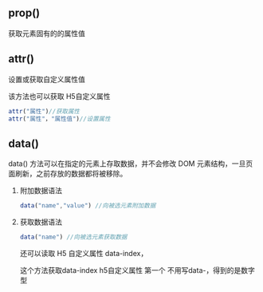 ## prop()

获取元素固有的的属性值

## attr()

设置或获取自定义属性值

该方法也可以获取 H5自定义属性

```js
attr("属性")//获取属性
attr("属性"，"属性值")//设置属性
```

## data()

data() 方法可以在指定的元素上存取数据，并不会修改 DOM 元素结构，一旦页面刷新，之前存放的数据都将被移除。

1. 附加数据语法

   ```js
   data("name","value") //向被选元素附加数据
   ```

2. 获取数据语法

   ```js
   data("name") //向被选元素获取数据
   ```

   还可以读取 H5 自定义属性 data-index，

   这个方法获取data-index h5自定义属性 第一个 不用写data-，得到的是数字型